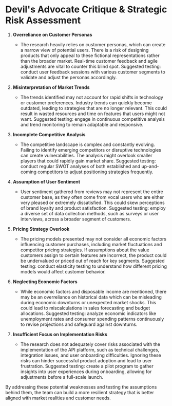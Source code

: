 # Devil's Advocate Critique & Strategic Risk Assessment

1. **Overreliance on Customer Personas**
   - The research heavily relies on customer personas, which can create a narrow view of potential users. There is a risk of designing products that only appeal to these fictional representations rather than the broader market. Real-time customer feedback and agile adjustments are vital to counter this blind spot. Suggested testing: conduct user feedback sessions with various customer segments to validate and adjust the personas accordingly.

2. **Misinterpretation of Market Trends**
   - The trends identified may not account for rapid shifts in technology or customer preferences. Industry trends can quickly become outdated, leading to strategies that are no longer relevant. This could result in wasted resources and time on features that users might not want. Suggested testing: engage in continuous competitive analysis and trend monitoring to remain adaptable and responsive.

3. **Incomplete Competitive Analysis**
   - The competitive landscape is complex and constantly evolving. Failing to identify emerging competitors or disruptive technologies can create vulnerabilities. The analysis might overlook smaller players that could rapidly gain market share. Suggested testing: conduct regular SWOT analyses of both established and up-and-coming competitors to adjust positioning strategies frequently.

4. **Assumption of User Sentiment**
   - User sentiment gathered from reviews may not represent the entire customer base, as they often come from vocal users who are either very pleased or extremely dissatisfied. This could skew perceptions of brand loyalty and product satisfaction. Suggested testing: employ a diverse set of data collection methods, such as surveys or user interviews, across a broader segment of customers.

5. **Pricing Strategy Overlook**
   - The pricing models presented may not consider all economic factors influencing customer purchases, including market fluctuations and competitor pricing strategies. If assumptions about the value customers assign to certain features are incorrect, the product could be undervalued or priced out of reach for key segments. Suggested testing: conduct elasticity testing to understand how different pricing models would affect customer behavior.

6. **Neglecting Economic Factors**
   - While economic factors and disposable income are mentioned, there may be an overreliance on historical data which can be misleading during economic downturns or unexpected market shocks. This could lead to miscalculations in sales forecasting and budget allocations. Suggested testing: analyze economic indicators like unemployment rates and consumer spending patterns continuously to revise projections and safeguard against downturns.

7. **Insufficient Focus on Implementation Risks**
   - The research does not adequately cover risks associated with the implementation of the API platform, such as technical challenges, integration issues, and user onboarding difficulties. Ignoring these risks can hinder successful product adoption and lead to user frustration. Suggested testing: create a pilot program to gather insights into user experiences during onboarding, allowing for adjustments before a full-scale launch.

By addressing these potential weaknesses and testing the assumptions behind them, the team can build a more resilient strategy that is better aligned with market realities and customer needs.
